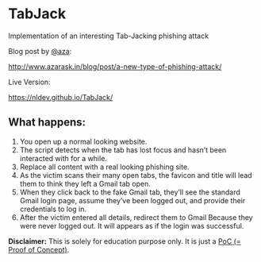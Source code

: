 # TabJack
Implementation of an interesting Tab-Jacking phishing attack

Blog post by <a href="https://twitter.com/aza">@aza</a>:

http://www.azarask.in/blog/post/a-new-type-of-phishing-attack/

Live Version:

https://nldev.github.io/TabJack/

## What happens:

1. You open up a normal looking website.
2. The script detects when the tab has lost focus and hasn’t been interacted with for a while.
3. Replace all content with a real looking phishing site.
4. As the victim scans their many open tabs, the favicon and title will lead them to think they left a Gmail tab open. 
5. When they click back to the fake Gmail tab, they’ll see the standard Gmail login page, assume they’ve been logged out, and provide their credentials to log in. 
6. After the victim entered all details, redirect them to Gmail Because they were never logged out. It will appears as if the login was successful.

**Disclaimer:** This is solely for education purpose only. It is just a <a href="https://en.wikipedia.org/wiki/Proof_of_concept">PoC (= Proof of Concept)</a>.
